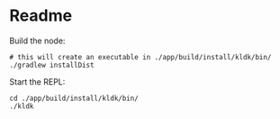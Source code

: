 # Readme

Build the node:
```shell
# this will create an executable in ./app/build/install/kldk/bin/
./gradlew installDist
```

Start the REPL:
```shell
cd ./app/build/install/kldk/bin/
./kldk
